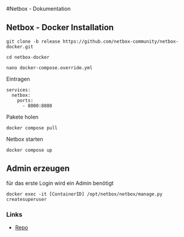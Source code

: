 #Netbox - Dokumentation

## Netbox - Docker Installation
```
git clone -b release https://github.com/netbox-community/netbox-docker.git
```
```
cd netbox-docker
```
```
nano docker-compose.override.yml
```
Eintragen
```
services:
  netbox:
    ports:
      - 8000:8080
```
Pakete holen
```
docker compose pull
```
Netbox starten
```
docker compose up
```

## Admin erzeugen
für das erste Login wird ein Admin benötigt
```
docker exec -it [ContainerID] /opt/netbox/netbox/manage.py createsuperuser
```

### Links
+ [Repo](https://github.com/netbox-community/netbox-docker?ref=packetswitch.co.uk)
